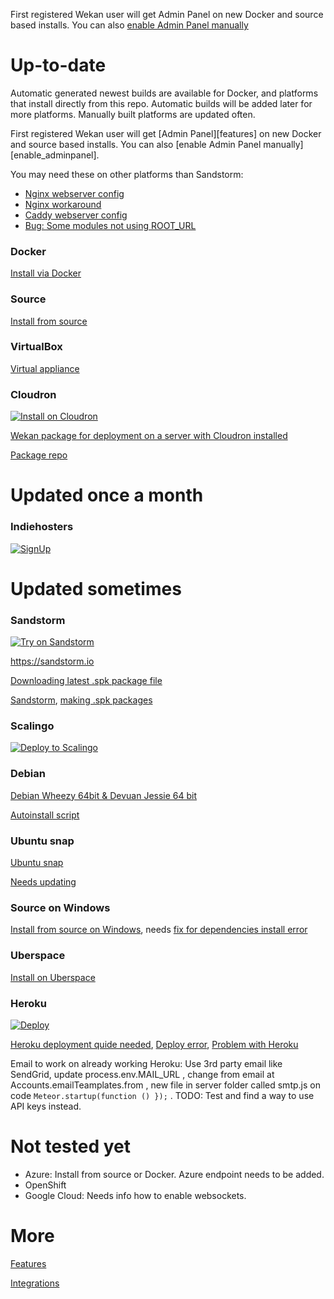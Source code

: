 First registered Wekan user will get Admin Panel on new Docker and source based
installs. You can also [enable Admin Panel manually](https://github.com/wekan/wekan/blob/devel/CHANGELOG.md#v0111-rc2-2017-03-05-wekan-prerelease)

# Up-to-date

Automatic generated newest builds are available for Docker, and platforms that
install directly from this repo. Automatic builds will be added later for more
platforms. Manually built platforms are updated often.

First registered Wekan user will get [Admin Panel][features] on new
Docker and source based installs. You can also
[enable Admin Panel manually][enable_adminpanel].

You may need these on other platforms than Sandstorm:
* [Nginx webserver config](https://github.com/wekan/wekan/wiki/Nginx-Webserver-Config)
* [Nginx workaround](https://github.com/wekan/wekan/issues/1015)
* [Caddy webserver config](https://github.com/wekan/wekan/wiki/Caddy-Webserver-Config)
* [Bug: Some modules not using ROOT_URL](https://github.com/wekan/wekan/issues/973)

### Docker

[Install via Docker](https://github.com/wekan/wekan/wiki/Docker)

### Source

[Install from source][install_source]

### VirtualBox

[Virtual appliance](https://github.com/wekan/wekan/wiki/virtual-appliance)

### Cloudron

[![Install on Cloudron][cloudron_button]][cloudron_install]

[Wekan package for deployment on a server with Cloudron installed](https://cloudron.io/store/io.wekan.cloudronapp.html)

[Package repo](https://git.cloudron.io/cloudron/wekan-app)

# Updated once a month

### Indiehosters

[![SignUp][indiehosters_button]][indiehosters_saas]

# Updated sometimes

### Sandstorm

[![Try on Sandstorm][sandstorm_button]][sandstorm_appdemo]

https://sandstorm.io

[Downloading latest .spk package file](https://github.com/wekan/wekan/issues/998)

[Sandstorm](https://sandstorm.io), [making .spk packages](https://github.com/wekan/wekan/issues/823)

### Scalingo

[![Deploy to Scalingo][scalingo_button]][scalingo_deploy]

### Debian

[Debian Wheezy 64bit & Devuan Jessie 64 bit][debian_wheezy_devuan_jessie]

[Autoinstall script][autoinstall]

### Ubuntu snap

[Ubuntu snap](https://github.com/wekan/wekan-snap)

[Needs updating](https://discourse.wekan.io/t/firefox-can-t-establish-a-connection-to-the-server-at-127-0-0-1/500)

### Source on Windows

[Install from source on Windows][installsource_windows], needs [fix for dependencies install error](https://github.com/wekan/wekan/issues/977)

### Uberspace

[Install on Uberspace](https://github.com/wekan/wekan/wiki/Install-latest-Wekan-release-on-Uberspace)

### Heroku 

[![Deploy][heroku_button]][heroku_deploy]

[Heroku deployment quide needed](https://github.com/wekan/wekan/issues/693), [Deploy error](https://github.com/wekan/wekan/issues/638), [Problem with Heroku](https://github.com/wekan/wekan/issues/532)

Email to work on already working Heroku: Use 3rd party email like SendGrid, update process.env.MAIL_URL ,
change from email at Accounts.emailTeamplates.from , new file in server folder called smtp.js on code
`Meteor.startup(function () });` . TODO: Test and find a way to use API keys instead.

# Not tested yet

* Azure: Install from source or Docker. Azure endpoint needs to be added.
* OpenShift
* Google Cloud: Needs info how to enable websockets.

[install_source]: https://github.com/wekan/wekan/wiki/Install-and-Update#install-manually-from-source
[installsource_windows]: https://github.com/wekan/wekan/wiki/Install-Wekan-from-source-on-Windows
[cloudron_button]: https://cloudron.io/img/button.svg
[cloudron_install]: https://cloudron.io/button.html?app=io.wekan.cloudronapp
[docker_image]: https://hub.docker.com/r/wekanteam/wekan/
[heroku_button]: https://www.herokucdn.com/deploy/button.png
[heroku_deploy]: https://heroku.com/deploy?template=https://github.com/wekan/wekan/tree/master
[indiehosters_button]: https://indie.host/signup.png
[indiehosters_saas]: https://indiehosters.net/shop/product/wekan-20
[sandstorm_button]: https://img.shields.io/badge/try-Wekan%20on%20Sandstorm-783189.svg
[sandstorm_appdemo]: https://demo.sandstorm.io/appdemo/m86q05rdvj14yvn78ghaxynqz7u2svw6rnttptxx49g1785cdv1h
[scalingo_button]: https://cdn.scalingo.com/deploy/button.svg
[scalingo_deploy]: https://my.scalingo.com/deploy?source=https://github.com/wekan/wekan#master
[wekan_mongodb]: https://github.com/wekan/wekan-mongodb
[wekan_postgresql]: https://github.com/wekan/wekan-postgresql
[wekan_cleanup]: https://github.com/wekan/wekan-cleanup
[wekan_logstash]: https://github.com/wekan/wekan-logstash
[autoinstall]: https://github.com/wekan/wekan-autoinstall
[autoinstall_issue]: https://github.com/anselal/wekan/issues/18
[debian_wheezy_devuan_jessie]: https://github.com/wekan/sps

# More

[Features](https://github.com/wekan/wekan/wiki/Features)

[Integrations](https://github.com/wekan/wekan/wiki/Integrations)